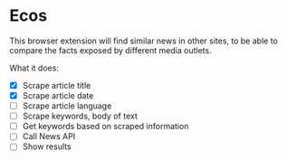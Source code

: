 # Ecos

This browser extension will find similar news in other sites, to be able to compare the facts exposed by different media outlets.

What it does:

- [x] Scrape article title
- [x] Scrape article date
- [ ] Scrape article language
- [ ] Scrape keywords, body of text
- [ ] Get keywords based on scraped information
- [ ] Call News API
- [ ] Show results
